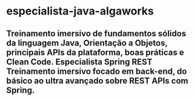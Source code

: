 # especialista-java-algaworks

##  Treinamento imersivo de fundamentos sólidos da linguagem Java, Orientação a Objetos, principais APIs da plataforma, boas práticas e Clean Code. Especialista Spring REST Treinamento imersivo focado em back-end, do básico ao ultra avançado sobre REST APIs com Spring.
